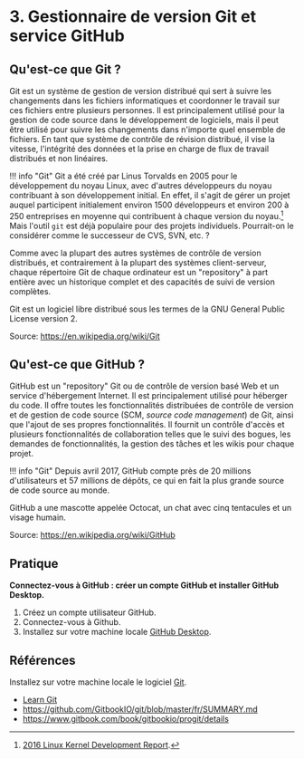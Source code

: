 # 3. Gestionnaire de version Git et service GitHub

## Qu'est-ce que Git ?

Git est un système de gestion de version distribué qui sert à suivre les changements dans les fichiers informatiques et coordonner le travail sur ces fichiers entre plusieurs personnes. Il est principalement utilisé pour la gestion de code source dans le développement de logiciels, mais il peut être utilisé pour suivre les changements dans n'importe quel ensemble de fichiers. En tant que système de contrôle de révision distribué, il vise la vitesse, l'intégrité des données et la prise en charge de flux de travail distribués et non linéaires.

!!! info "Git"
  Git a été créé par Linus Torvalds en 2005 pour le développement du noyau Linux, avec d'autres développeurs du noyau contribuant à son développement initial. En effet, il s'agit de gérer un projet auquel participent initialement environ 1500 développeurs et environ 200 à 250 entreprises en moyenne qui contribuent à chaque version du noyau.[^linuxfoundation-report] Mais l'outil `git` est déjà populaire pour des projets individuels. Pourrait-on le considérer comme le successeur de CVS, SVN, etc. ?

  Comme avec la plupart des autres systèmes de contrôle de version distribués, et contrairement à la plupart des systèmes client-serveur, chaque répertoire Git de chaque ordinateur est un "repository" à part entière avec un historique complet et des capacités de suivi de version complètes.

  Git est un logiciel libre distribué sous les termes de la GNU General Public License version 2.

Source: https://en.wikipedia.org/wiki/Git

[^linuxfoundation-report]: [2016 Linux Kernel Development Report](http://go.linuxfoundation.org/linux-kernel-development-report-2016).

## Qu'est-ce que GitHub ?

GitHub est un "repository" Git ou de contrôle de version basé Web et un service d'hébergement Internet. Il est principalement utilisé pour héberger du code. Il offre toutes les fonctionnalités distribuées de contrôle de version et de gestion de code source (SCM, _source code management_) de Git, ainsi que l'ajout de ses propres fonctionnalités. Il fournit un contrôle d'accès et plusieurs fonctionnalités de collaboration telles que le suivi des bogues, les demandes de fonctionnalités, la gestion des tâches et les wikis pour chaque projet.

!!! info "Git"
  Depuis avril 2017, GitHub compte près de 20 millions d'utilisateurs et 57 millions de dépôts, ce qui en fait la plus grande source de code source au monde.

  GitHub a une mascotte appelée Octocat, un chat avec cinq tentacules et un visage humain.

Source: https://en.wikipedia.org/wiki/GitHub

## Pratique

**Connectez-vous à GitHub : créer un compte GitHub et installer GitHub Desktop.**

1. Créez un compte utilisateur GitHub.
2. Connectez-vous à Github.
3. Installez sur votre machine locale  [GitHub Desktop](https://help.github.com/desktop/guides/mise-en-marche-avec-github-desktop/installation-github-desktop/#plateforme-windows).

## Références

Installez sur votre machine locale le logiciel [Git](https://git-scm.com/book/en/v2/Getting-Started-Installing-Git).

* [Learn Git](https://try.github.io/)
* https://github.com/GitbookIO/git/blob/master/fr/SUMMARY.md
* https://www.gitbook.com/book/gitbookio/progit/details
